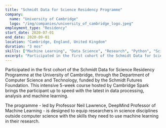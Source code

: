 ```yaml
---
title: "Schmidt Data for Science Residency Programme"
company:
  name: "University of Cambridge"
  logo: "/img/companies/university_of_cambridge_logo.jpeg"
employment_type: "Residency"
start_date: 2020-07-01
end_date: 2020-09-01
location: "Cambridge, England, United Kingdom"
duration: "3 mos"
skills: ["Machine Learning", "Data Science", "Research", "Python", "Scientific Computing"]
excerpt: "Participated in the first cohort of the Schmidt Data for Science Residency Programme at the University of Cambridge, through the Department of Computer Science and Technology, funded by the Schmidt Futures Foundation."
---
```


Participated in the first cohort of the Schmidt Data for Science Residency Programme at the University of Cambridge, through the Department of Computer Science and Technology, funded by the Schmidt Futures Foundation. This intensive 5-week course hosted by Cambridge Spark brings the participant up to speed with the latest in data processing, analysis and machine learning.

The programme - led by Professor Neil Lawrence, DeepMind Professor of Machine Learning - is designed to equip researchers in science disciplines outside computer science with the skills they need to use machine learning in their research.